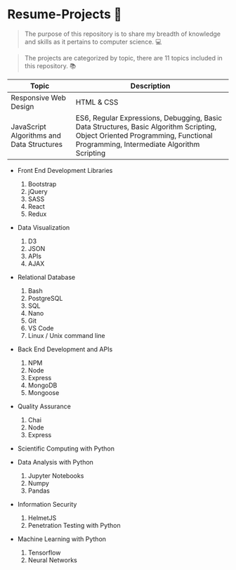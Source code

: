 # Resume-Projects 🙂

> The purpose of this repository is to share my breadth of knowledge and skills as it pertains to computer science.  💻 

> The projects are categorized by topic, there are 11 topics included in this repository. 📚

| Topic | Description |
| ----------- | ----------- |
| Responsive Web Design | HTML & CSS |
| JavaScript Algorithms and Data Structures | ES6, Regular Expressions, Debugging, Basic Data Structures, Basic Algorithm Scripting, Object Oriented Programming, Functional Programming, Intermediate Algorithm Scripting|

- Front End Development Libraries
  1. Bootstrap
  2. jQuery
  3. SASS
  4. React
  5. Redux
  
- Data Visualization
  1. D3
  2. JSON
  3. APIs
  4. AJAX
  
- Relational Database
  1. Bash
  2. PostgreSQL
  3. SQL
  4. Nano
  5. Git
  6. VS Code
  7. Linux / Unix command line
  
- Back End Development and APIs
  1. NPM
  2. Node
  3. Express
  4. MongoDB
  5. Mongoose
  
- Quality Assurance 
  1. Chai
  2. Node
  3. Express
  
- Scientific Computing with Python

- Data Analysis with Python
  1. Jupyter Notebooks
  2. Numpy
  3. Pandas
  
- Information Security
  1. HelmetJS
  2. Penetration Testing with Python
  
- Machine Learning with Python
  1. Tensorflow
  2. Neural Networks
